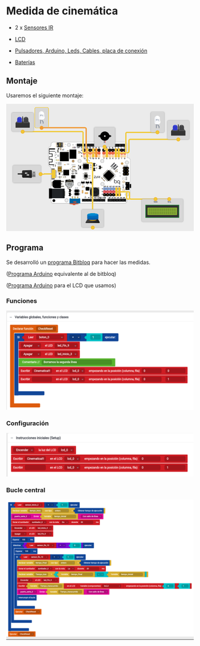 # Medida de cinemática

* 2 x [Sensores IR](http://www.electan.com/modulo-seguidor-linea-canales-tcrt5000-p-6507.html)
*  [LCD](http://www.electan.com/modulo-lcd-serie-conectar-listo-16x2-iluminacion-rgb-p-3043.html)
* [Pulsadores, Arduino,  Leds, Cables, placa de conexión](http://www.electan.com/arduino-uno-pack-con-kit-basico-arduino-p-3056.html)

* [Baterías](http://www.electan.com/power-bank-2600-mah-p-6508.html)

## Montaje

Usaremos el siguiente montaje:

![hardware](./imagenes/Fisica-Hardware.png)

## Programa

Se desarrolló un [programa Bitbloq](./Fisica.json) para hacer las medidas.

([Programa Arduino](./Ejemplos/Fisica/Fisica.ino) equivalente al de bitbloq)

([Programa Arduino](././Ejemplos/FisicaLCD/FisicaLCD.ino) para el LCD que usamos)



### Funciones
![variables](./imagenes/Fisica-Funciones.png)

### Configuración

![setup](./imagenes/Fisica-Setup.png)

### Bucle central

![loop](./imagenes/Fisica-Loop.png)
